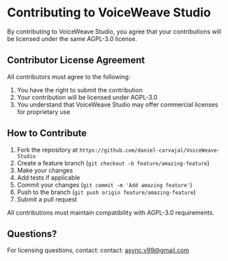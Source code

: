 # Contributing to VoiceWeave Studio

By contributing to VoiceWeave Studio, you agree that your contributions will be licensed under the same AGPL-3.0 license.

## Contributor License Agreement

All contributors must agree to the following:

1. You have the right to submit the contribution
2. Your contribution will be licensed under AGPL-3.0
3. You understand that VoiceWeave Studio may offer commercial licenses for proprietary use

## How to Contribute

1. Fork the repository at `https://github.com/daniel-carvajal/VoiceWeave-Studio`
2. Create a feature branch (`git checkout -b feature/amazing-feature`)
3. Make your changes
4. Add tests if applicable
5. Commit your changes (`git commit -m 'Add amazing feature'`)
6. Push to the branch (`git push origin feature/amazing-feature`)
7. Submit a pull request

All contributions must maintain compatibility with AGPL-3.0 requirements.

## Questions?

For licensing questions, contact: contact: async.v99@gmail.com